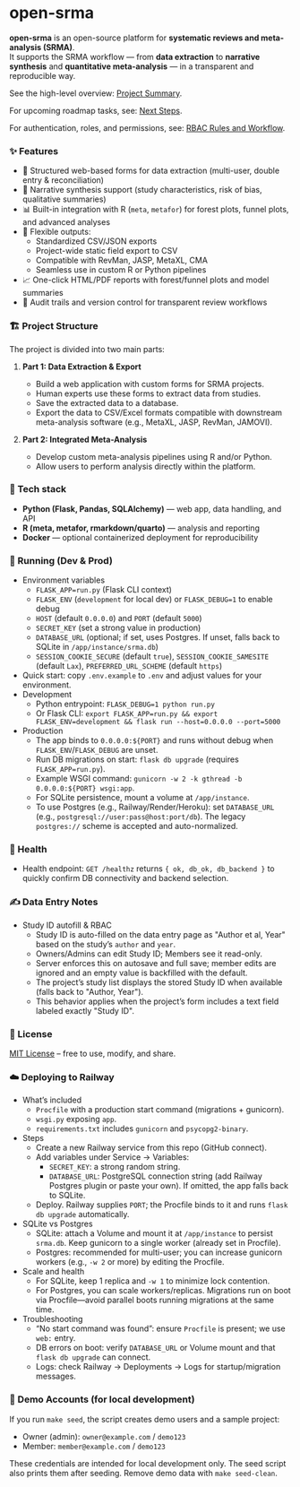 # open-srma

**open-srma** is an open-source platform for **systematic reviews and meta-analysis (SRMA)**.  
It supports the SRMA workflow — from **data extraction** to **narrative synthesis** and **quantitative meta-analysis** — in a transparent and reproducible way.

See the high-level overview: [Project Summary](project_summary.md).

For upcoming roadmap tasks, see: [Next Steps](next_steps.md).

For authentication, roles, and permissions, see: [RBAC Rules and Workflow](RBAC_info.md).

### ✨ Features
- 📑 Structured web-based forms for data extraction (multi-user, double entry & reconciliation)
- 📝 Narrative synthesis support (study characteristics, risk of bias, qualitative summaries)
- 📊 Built-in integration with R (`meta`, `metafor`) for forest plots, funnel plots, and advanced analyses
- 🔄 Flexible outputs:
  - Standardized CSV/JSON exports
  - Project-wide static field export to CSV
  - Compatible with RevMan, JASP, MetaXL, CMA
  - Seamless use in custom R or Python pipelines
- 📈 One-click HTML/PDF reports with forest/funnel plots and model summaries
- 🔐 Audit trails and version control for transparent review workflows

### 🏗️ Project Structure
The project is divided into two main parts:

1.  **Part 1: Data Extraction & Export**
    *   Build a web application with custom forms for SRMA projects.
    *   Human experts use these forms to extract data from studies.
    *   Save the extracted data to a database.
    *   Export the data to CSV/Excel formats compatible with downstream meta-analysis software (e.g., MetaXL, JASP, RevMan, JAMOVI).

2.  **Part 2: Integrated Meta-Analysis**
    *   Develop custom meta-analysis pipelines using R and/or Python.
    *   Allow users to perform analysis directly within the platform.

### 🔧 Tech stack
- **Python (Flask, Pandas, SQLAlchemy)** — web app, data handling, and API
- **R (meta, metafor, rmarkdown/quarto)** — analysis and reporting
- **Docker** — optional containerized deployment for reproducibility

### 🚀 Running (Dev & Prod)
- Environment variables
  - `FLASK_APP=run.py` (Flask CLI context)
  - `FLASK_ENV` (`development` for local dev) or `FLASK_DEBUG=1` to enable debug
  - `HOST` (default `0.0.0.0`) and `PORT` (default `5000`)
  - `SECRET_KEY` (set a strong value in production)
  - `DATABASE_URL` (optional; if set, uses Postgres. If unset, falls back to SQLite in `/app/instance/srma.db`)
  - `SESSION_COOKIE_SECURE` (default `true`), `SESSION_COOKIE_SAMESITE` (default `Lax`), `PREFERRED_URL_SCHEME` (default `https`)
- Quick start: copy `.env.example` to `.env` and adjust values for your environment.
- Development
  - Python entrypoint: `FLASK_DEBUG=1 python run.py`
  - Or Flask CLI: `export FLASK_APP=run.py && export FLASK_ENV=development && flask run --host=0.0.0.0 --port=5000`
- Production
  - The app binds to `0.0.0.0:${PORT}` and runs without debug when `FLASK_ENV`/`FLASK_DEBUG` are unset.
  - Run DB migrations on start: `flask db upgrade` (requires `FLASK_APP=run.py`).
  - Example WSGI command: `gunicorn -w 2 -k gthread -b 0.0.0.0:${PORT} wsgi:app`.
  - For SQLite persistence, mount a volume at `/app/instance`.
  - To use Postgres (e.g., Railway/Render/Heroku): set `DATABASE_URL` (e.g., `postgresql://user:pass@host:port/db`). The legacy `postgres://` scheme is accepted and auto-normalized.

### 🔎 Health
- Health endpoint: `GET /healthz` returns `{ ok, db_ok, db_backend }` to quickly confirm DB connectivity and backend selection.

### ✍️ Data Entry Notes
- Study ID autofill & RBAC
  - Study ID is auto-filled on the data entry page as "Author et al, Year" based on the study’s `author` and `year`.
  - Owners/Admins can edit Study ID; Members see it read-only.
  - Server enforces this on autosave and full save; member edits are ignored and an empty value is backfilled with the default.
  - The project’s study list displays the stored Study ID when available (falls back to "Author, Year").
  - This behavior applies when the project’s form includes a text field labeled exactly "Study ID".

### 📜 License
[MIT License](LICENSE) – free to use, modify, and share.

### ☁️ Deploying to Railway
- What’s included
  - `Procfile` with a production start command (migrations + gunicorn).
  - `wsgi.py` exposing `app`.
  - `requirements.txt` includes `gunicorn` and `psycopg2-binary`.
- Steps
  - Create a new Railway service from this repo (GitHub connect).
  - Add variables under Service → Variables:
    - `SECRET_KEY`: a strong random string.
    - `DATABASE_URL`: PostgreSQL connection string (add Railway Postgres plugin or paste your own). If omitted, the app falls back to SQLite.
  - Deploy. Railway supplies `PORT`; the Procfile binds to it and runs `flask db upgrade` automatically.
- SQLite vs Postgres
  - SQLite: attach a Volume and mount it at `/app/instance` to persist `srma.db`. Keep gunicorn to a single worker (already set in Procfile).
  - Postgres: recommended for multi-user; you can increase gunicorn workers (e.g., `-w 2` or more) by editing the Procfile.
- Scale and health
  - For SQLite, keep 1 replica and `-w 1` to minimize lock contention.
  - For Postgres, you can scale workers/replicas. Migrations run on boot via Procfile—avoid parallel boots running migrations at the same time.
- Troubleshooting
  - “No start command was found”: ensure `Procfile` is present; we use `web:` entry.
  - DB errors on boot: verify `DATABASE_URL` or Volume mount and that `flask db upgrade` can connect.
  - Logs: check Railway → Deployments → Logs for startup/migration messages.

### 🧪 Demo Accounts (for local development)
If you run `make seed`, the script creates demo users and a sample project:
- Owner (admin): `owner@example.com` / `demo123`
- Member: `member@example.com` / `demo123`

These credentials are intended for local development only. The seed script also prints them after seeding. Remove demo data with `make seed-clean`.
